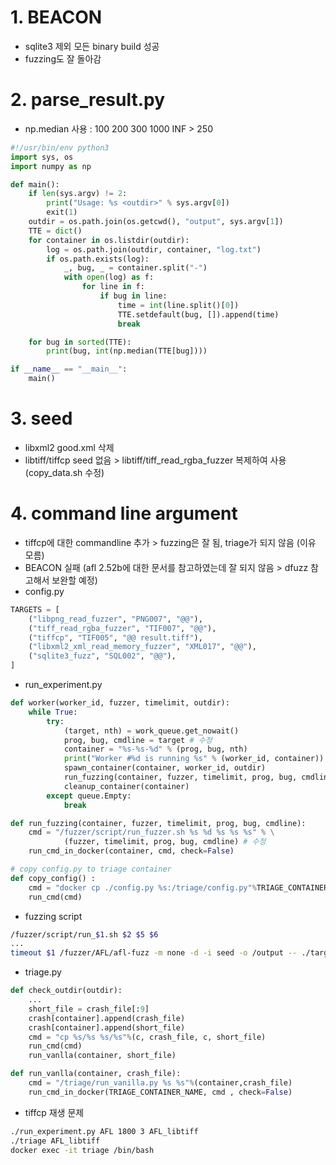 # 1. BEACON
- sqlite3 제외 모든 binary build 성공
- fuzzing도 잘 돌아감

# 2. parse_result.py
- np.median 사용 : 100 200 300 1000 INF > 250
``` python
#!/usr/bin/env python3
import sys, os
import numpy as np

def main():
    if len(sys.argv) != 2:
        print("Usage: %s <outdir>" % sys.argv[0])
        exit(1)
    outdir = os.path.join(os.getcwd(), "output", sys.argv[1])
    TTE = dict()
    for container in os.listdir(outdir):
        log = os.path.join(outdir, container, "log.txt")
        if os.path.exists(log):
            _, bug, _ = container.split("-")
            with open(log) as f:
                for line in f:
                    if bug in line:
                        time = int(line.split()[0])
                        TTE.setdefault(bug, []).append(time)
                        break

    for bug in sorted(TTE):
        print(bug, int(np.median(TTE[bug])))

if __name__ == "__main__":
    main()
```
# 3. seed
- libxml2 good.xml 삭제
- libtiff/tiffcp seed 없음 > libtiff/tiff_read_rgba_fuzzer 복제하여 사용 (copy_data.sh 수정)


# 4. command line argument
- tiffcp에 대한 commandline 추가 > fuzzing은 잘 됨, triage가 되지 않음 (이유 모름)
- BEACON 실패 (afl 2.52b에 대한 문서를 참고하였는데 잘 되지 않음 > dfuzz 참고해서 보완할 예정)
- config.py
``` python
TARGETS = [
    ("libpng_read_fuzzer", "PNG007", "@@"),
    ("tiff_read_rgba_fuzzer", "TIF007", "@@"),
    ("tiffcp", "TIF005", "@@ result.tiff"),
    ("libxml2_xml_read_memory_fuzzer", "XML017", "@@"),
    ("sqlite3_fuzz", "SQL002", "@@"),
]
```
- run_experiment.py
``` python
def worker(worker_id, fuzzer, timelimit, outdir):
    while True:
        try:
            (target, nth) = work_queue.get_nowait()
            prog, bug, cmdline = target # 수정
            container = "%s-%s-%d" % (prog, bug, nth)
            print("Worker #%d is running %s" % (worker_id, container))
            spawn_container(container, worker_id, outdir)
            run_fuzzing(container, fuzzer, timelimit, prog, bug, cmdline) # 수정
            cleanup_container(container)
        except queue.Empty:
            break

def run_fuzzing(container, fuzzer, timelimit, prog, bug, cmdline):
    cmd = "/fuzzer/script/run_fuzzer.sh %s %d %s %s %s" % \
            (fuzzer, timelimit, prog, bug, cmdline) # 수정
    run_cmd_in_docker(container, cmd, check=False)

# copy config.py to triage container
def copy_config() :
    cmd = "docker cp ./config.py %s:/triage/config.py"%TRIAGE_CONTAINER_NAME
    run_cmd(cmd)

```
- fuzzing script
``` sh
/fuzzer/script/run_$1.sh $2 $5 $6
...
timeout $1 /fuzzer/AFL/afl-fuzz -m none -d -i seed -o /output -- ./target $2 $3
```
- triage.py
``` python
def check_outdir(outdir):
    ...
    short_file = crash_file[:9]
    crash[container].append(crash_file)
    crash[container].append(short_file)
    cmd = "cp %s/%s %s/%s"%(c, crash_file, c, short_file)
    run_cmd(cmd)
    run_vanlla(container, short_file)

def run_vanlla(container, crash_file):
    cmd = "/triage/run_vanilla.py %s %s"%(container,crash_file)
    run_cmd_in_docker(TRIAGE_CONTAINER_NAME, cmd , check=False)
```
- tiffcp 재생 문제
``` sh
./run_experiment.py AFL 1800 3 AFL_libtiff
./triage AFL_libtiff
docker exec -it triage /bin/bash
```